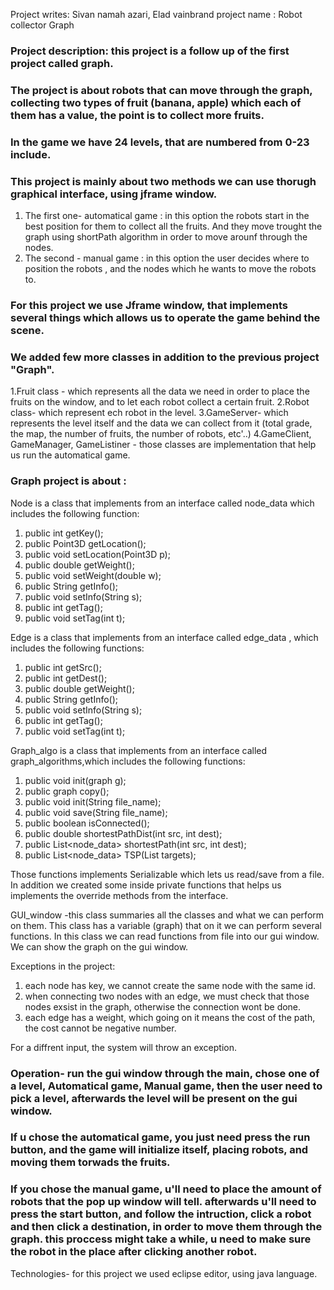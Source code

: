 Project writes: Sivan namah azari, Elad vainbrand
project name : Robot collector Graph

### Project description: this project is a follow up of the first project called graph. 

### The project is about robots that can move through the graph, collecting two types of fruit (banana, apple) which each of them has a value, the point is to collect more fruits.
### In the game we have 24 levels, that are numbered from 0-23 include.

### This project is mainly about two methods we can use thorugh graphical interface, using jframe window.
1. The first one- automatical game : in this option the robots start in the best position for them to collect all the fruits. And they move trought the graph using shortPath algorithm in order to move arounf through the nodes.
2. The second - manual game : in this option the user decides where to position the robots , and the nodes which he wants to move the robots to.

### For this project we use Jframe window, that implements several things which allows us to operate the game behind the scene.

### We added few more classes in addition to the previous project "Graph".
1.Fruit class - which represents all the data we need in order to place the fruits on the window, and to let each robot collect a certain fruit.
2.Robot class- which represent ech robot in the level.
3.GameServer- which represents the level itself and the data we can collect from it (total grade, the map, the number of fruits, the number of robots, etc'..)
4.GameClient, GameManager, GameListiner - those classes are implementation that help us run the automatical game.

### Graph project is about :

Node is a class that implements from an interface called node_data which includes the following function:
1. public int getKey();
2. public Point3D getLocation();
3. public void setLocation(Point3D p);
4. public double getWeight();
5. public void setWeight(double w);
6. public String getInfo();
7. public void setInfo(String s);
8. public int getTag();
9. public void setTag(int t);

Edge is a class that implements from an interface called edge_data , which includes the following functions:
1. public int getSrc();
2. public int getDest();
3. public double getWeight();
4. public String getInfo();
5. public void setInfo(String s);
6. public int getTag();
7. public void setTag(int t);

Graph_algo is a class   that implements from an interface called graph_algorithms,which includes the following functions:
1. public void init(graph g);
2. public graph copy();
3. public void init(String file_name);
4. public void save(String file_name);
5. public boolean isConnected();
6. public double shortestPathDist(int src, int dest);
7. public List<node_data> shortestPath(int src, int dest);
8. public List<node_data> TSP(List<Integer> targets);


Those functions implements Serializable which lets us read/save from a file.
In addition we created some inside private functions that helps us implements the override methods from the interface.

GUI_window -this class summaries all the classes and what we can perform on them.
This class has a variable (graph) that on it we can perform several functions.
In this class we can read functions from file into our gui window.
We can show  the graph on the gui window.

Exceptions in the project:
1. each node has key, we cannot create the same node with the same id.
2. when connecting two nodes with an edge, we must check that those nodes exsist in the graph, otherwise the connection wont be done.
3. each edge has a weight, which going on it means the cost of the path, the cost cannot be negative number.

For a diffrent input, the system will throw an exception.

### Operation- run the gui window through the main, chose one of a level, Automatical game, Manual game, then the user need to pick a level, afterwards the level will be present on the gui window.
### If u chose the automatical game, you just need press the run button, and the game will initialize itself, placing robots, and moving them torwads the fruits.
### If you chose the manual game, u'll need to place the amount of robots that the pop up window will tell. afterwards u'll need to press the start button, and follow the intruction, click a robot and then click a destination, in order to move them through the graph. this proccess might take a while, u need to make sure the robot in the place after clicking another robot.

Technologies- for this project we used eclipse editor, using java language.
